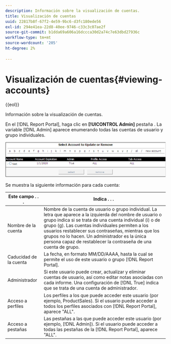 ```yaml
---
description: Información sobre la visualización de cuentas.
title: Visualización de cuentas
uuid: 22817b8f-67f2-4e59-9bc6-d3fc180ede56
exl-id: 294e41ea-22d8-40ee-9746-c33c3c07ae2f
source-git-commit: b1dda69a606a16dccca30d2a74c7e63dbd27936c
workflow-type: tm+mt
source-wordcount: '205'
ht-degree: 2%

---
```


# Visualización de cuentas{#viewing-accounts}

{{eol}}

Información sobre la visualización de cuentas.

En el [!DNL Report Portal], haga clic en **[!UICONTROL Admin]** pestaña . La variable [!DNL Admin] aparece enumerando todas las cuentas de usuario y grupo individuales.

![](assets/report_admintag.png)

Se muestra la siguiente información para cada cuenta:

| Este campo . . . | Indica . . . |
|---|---|
| Nombre de la cuenta | Nombre de la cuenta de usuario o grupo individual. La letra que aparece a la izquierda del nombre de usuario o grupo indica si se trata de una cuenta individual (i) o de grupo (g). Las cuentas individuales permiten a los usuarios restablecer sus contraseñas, mientras que los grupos no lo hacen. Un administrador es la única persona capaz de restablecer la contraseña de una cuenta de grupo. |
| Caducidad de la cuenta | La fecha, en formato MM/DD/AAAA, hasta la cual se permite el uso de este usuario o grupo [!DNL Report Portal]. |
| Administrador | Si este usuario puede crear, actualizar y eliminar cuentas de usuario, así como editar notas asociadas con cada informe. Una configuración de [!DNL True] indica que se trata de una cuenta de administrador. |
| Acceso a perfiles | Los perfiles a los que puede acceder este usuario (por ejemplo, ProductSales). Si el usuario puede acceder a todos los perfiles asociados con [!DNL Report Portal], aparece &quot;ALL&quot;. |
| Acceso a pestañas | Las pestañas a las que puede acceder este usuario (por ejemplo, [!DNL Admin]). Si el usuario puede acceder a todas las pestañas de la [!DNL Report Portal], aparece &quot;ALL&quot;. |
